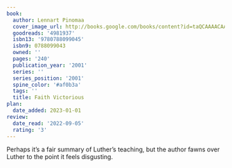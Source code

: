```yaml
---
book:
  author: Lennart Pinomaa
  cover_image_url: http://books.google.com/books/content?id=taQCAAAACAAJ&printsec=frontcover&img=1&zoom=1&source=gbs_api
  goodreads: '4981937'
  isbn13: '9780788099045'
  isbn9: 0788099043
  owned: ''
  pages: '240'
  publication_year: '2001'
  series: ''
  series_position: '2001'
  spine_color: '#af0b3a'
  tags: ''
  title: Faith Victorious
plan:
  date_added: 2023-01-01
review:
  date_read: '2022-09-05'
  rating: '3'
---
```


Perhaps it’s a fair summary of Luther’s teaching, but the author fawns over Luther to the point it feels disgusting.
